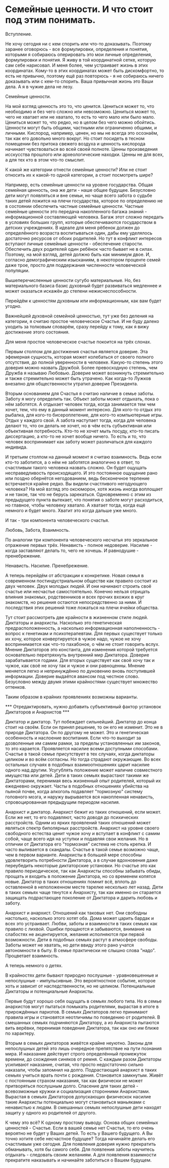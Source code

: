 # Семейные ценности. И что стоит под этим понимать.

Вступление.

Не хочу сегодня ни с кем спорить или что-то доказывать. Поэтому заранее оговорюсь - все формулировки, определения и понятия, которыми я собираюсь оперировать это мои личные определения, формулировки и понятия. Я живу в той координатной сетке, которую сам себе нарисовал. И меня более, чем устраивает жизнь в этих координатах. Кому-то в этих координатах может быть дискомфортно, то есть не привычно, поэтому ещё раз повторюсь - я не собираюсь ничего доказывать или с кем-то спорить. Ваша привычная жизнь это Ваши дела. А я в чужие дела не лезу.


Семейные ценности.

На мой взгляд ценность это то, что ценится. Цениться может то, что необходимо и без чего сложно или невозможно. Цениться может то, чего не хватает или не хватало, то есть то чего мало или было мало. Цениться может то, что редко, но в целом без чего можно обойтись. Ценности могут быть общими, частными или ограниченно общими, и личными. Кислород, например, ценен, но мы не всегда это осознаём, так как его довольно много вокруг. Но стоит посидеть в тесном помещении без притока свежего воздуха и ценность кислорода начинает чувствоваться во всей своей полноте. Ценны произведения исскусства прошлого или археологические находки. Ценны не для всех, а для тех кто в этом что-то смыслит. 

К какой же категории отнести семейные ценности? Или не стоит относить их к какой-то одной категории, а стоит посмотреть шире?

Например, есть семейные ценности на уровне государства. Общая семейная ценность, она же дети - наше общее будущее. Безусловно дети могут появляться и вне семьи, но чаще всего забота о судьбе таких детей ложится на плечи государства, которое по определению не в состоянии обеспечить частные семейные ценности. Частные семейные ценности это передача  накопленного багажа знаний - информационной составляющей человека. Багаж этот сложно передать в условиях больших групп, которые обеспечиваются государством в детских учреждениях. В идеале для меня рёбенок должен до определённого возраста воспитываться один, дабы ему уделялось достаточно ресурсов от обоих родителей. Но тут в конфликт интересов вступают личные семейные ценности - обеспечение старости. Обеспечить двух родителей один ребёнок часто бывает не в силах. Поэтому, на мой взгляд, детей должно быть как минимум двое. И, согласно демографическим изысканиям, в некотором проценте семей даже трое, просто для поддержания численности человеческой популяции. 

Вышеперечисленные ценности сугубо материальные. Но, без материального базиса базис духовный будет развиваться медленнее и может оказаться искажён до степени нежиснеспособности.

Перейдём к ценностям духовным или информационным, как вам будет угодно.

Важнейшей духовной семейной ценностью, тут уже без деления на категории, я считаю простое человеческое Счастье. И не буду далеко уходить за толковым словарём, сразу перейду к тому, как я вижу достижение этого состояния.

Для меня простое человеческое счастье покоится на трёх слонах. 

Первым столпом для достижения счастья является доверие. Эта эфемерная сущность, которая может колебаться от своего полного отсутствия, до полной уверенности в человеке. Какую-то степень этого доверия можно назвать Дружбой. Более превосходную степень, чем Дружба я называю Любовью. Доверие может возникнуть стремительно и также стремительно может быть утрачено. Как когда-то Лужков внезапно для общественности утратил доверие Президента. 

Вторым основанием для Счастья я считаю наличие в семье заботы. Заботу я могу определить так. Объект заботы может отдыхать, пока о нём заботятся. А отдыхает человек тогда, когда занимается тем чем хочет, тем, что ему в данный момент интересно. Для кого-то отдых это рыбалка, для кого-то бисероплетение, для кого-то компьютерные игры. Отдых у каждого свой. А забота наступает тогда, когда для человека делают то, что он делать не хочет, но в чём есть субъективная или объективная потребность. Кто-то не хочет мыть посуду, кто-то писать диссертацию, а кто-то не хочет вообще ничего. То есть и то, что человек воспринимает как заботу  может различаться для каждого индивида. 

И третьим столпом на данный момент я считаю взаимность.  Ведь если кто-то заботится, а о нём не заботятся аналогично в ответ, то счастливым такого человека назвать сложно. Он будет ощущать несправедливость происходящего. И это постоянное ощущение рано или поздно обернётся негодованием, ведь бесконечное терпение встречается крайне редко. Вы видели счастливого негодующего человека? На мой взгляд это оксюморон, хотя жизнь иногда воплощает и не такое, так что не берусь зарекаться. Одновременно с этим из предыдущего пункта вытекает, что понятия о заботе могут расходиться, но главное, чтобы человеку хватало. А хватает тогда, когда ещё немного и будет много. Хватит это когда дальше уже много. 

И так - три компонента человеческого счастья. 

Любовь, Забота, Взаимность. 

По аналогии три компонента человеческого несчатья это зеркальное отражение первых трёх. Ненависть - полное недоверие. Насилие - когда заставляют делать то, чего не хочешь. И равнодушие - пренебрежение. 

Ненависть. Насилие. Пренебрежение.

А теперь перейдём от абстракции к конкретике. Новая семья в современном постиндустриальном обществе как правило состоит из двух человек. Двух молодых людей. И они начинают строить своё счастье или несчастье самостоятельно. Конечно нельзя отрицать влияния знакомых, родственников и всех прочих вхожих в круг знакомств, но решения остаются непосредственно за ними. И последствия этих решений тоже ложаться на плечи ячейки общества.

Тут стоит рассмотреть две крайности в жизненном стиле людей. Диктаторы и анархисты. Насколько это генетическая предрасположенность, а насколько информационная наполненность - вопрос к генетикам и психотерапевтам. Для первых существует только их хочу, которое конвертируется в чужое надо, чужое  не хочу воспринимается как что-то пахабоное, о чём не стоит говорить вслух. Мнение Диктаторов это константа, для изменения которой требуется основательно перетряхнуть внутренний мир Диктатора. Доверие зарабатывается годами. Для вторых существует как своё хочу так и чужое, как своё не хочу так и чужое и они равноценны. Мнение меняется легко и непринуждённо по дуновению вновь поступившей информации. Доверие выдаётся авансом под честное слово. Безусловно между двумя этими крайностями существует множество оттенков.


Таким образом в крайних проявлениях возможны варианты.

*** Отредактировать, нужно добавить субъективный фактор установок Диктаторов и Анархистов ***

Диктатор и диктатор.
Тут побеждает сильнейший. Диктатор до конца стоит на своём. Если он принял решение, то он его не изменит. Это не в природе Диктатора. Он по другому не может. Это и генетическая особенность и наслоение воспитания. Если что-то выходит за дозволенные им самим рамки, за пределы установленных им законов, то это карается. Проявляется насилие всеми доступными способами. Счастье в такой семье присутствует в тех случаях, когда диктаторы целиком и во всём согласны. Но тогда страдают окружающие. Во всех остальных случаях в подобных взаимоотношениях царит насилие одного над другим. Усугублять положение может наличие совместного имущества или детей. Дети в таких семьях вырастают такими же Диктаторами, перенимая весь жизненный опыт родителей, который их ежедневно окружает. Часты в подобных отношениях убийства на пьяной почве, когда алкоголь подавляет "тормозную" систему головного мозга, и наружу вырывается вся накопленная ненависть, спровоцированная предыдущим периодом насилия.

Анархист и диктатор.
Анархист бежит из таких отношений, если может. Если же нет, то его подавляют, часто доводя до психических расстройств. Одним из ярких проявлений таких отношений может являться спектр биполярных расстройств. Анархист на уровне своего свободного естества ценит чужое хочу и вступает в конфликт с самим собой, чаще всего идя на уступки и подавляя свои желания. Но в отличии от Диктатора его "тормозная" система не столь крепка. И часто выливается в скандалы. Счастье в такой семье возможно чаще, чем в первом варианте. Анархисты в большей мере способны удовлетворить потребности Диктатора, а в случае вдохновения даже переубедить некоторые диктаторские установки. Но счастье это как правило периодическое, так как Анархисты способны забывать обиды,  прощать и входить в положение Диктатора, но со временем копятся новые. Диктатор в таких отношениях помнит всё, вплоть до оставленной в неположенном месте тарелке несколько лет назад.  Дети в таких семьях чаще тянутся к Анархисту, так как именно он старается защищать подрастающее поколение от Диктатора и дарить любовь и заботу. 

Анархист и анархист. 
Отношений как таковых нет. Они свободны настолько, насколько этого хотят оба. Дома может царить бардак и всех это устраивает. Любви, заботы и взаимности в таких семьях как правило с лихвой. Ошибки прощаются и забываются, внимание на слабостях не акцентируется, желания исполняются при первой возможности. Дети в подобных семьях растут в атмосфере свободы. Заботы может не хватать, но дети ввиду этого рано учатся автономности в быту. В семье практически не слышно слова "надо". Процветает взаимность. 

А теперь немного о детях. 

В крайностях дети бывают природно послушные - уравновешенные и непослушные - импульсивные. Это вероятностное событие, которое хоть и зависит от наследственности, но не целиком.  Потенциальные Диктаторы и потенциальные Анархисты. 

Первые будут хорошо себя ощущать в семьях любого типа. Но в семье анархистов могут пытаться помыкать родителями, вырастая в итоге в прирождённых паризтов. В семьях Диктаторов легко принимают правила игры и становятся неотличимы по поведению от родителей. В смешанных семьях подчиняются Диктатору, а из Анархиста пытаются вить верёвки, перенимая поведение Диктатора, так как оно им ближе по характеру. 

Вторым в семьях диктаторов живётся крайне неуютно. Законы для непослушных детей это лишь очередное препятствие на пути познания мира. И наказание действует строго определённый промежуток времени, до схождения синяков от ремня. С каждым разом Диктаторы усиливают наказание, считая, что просто недостаточно сильно наказали, чтобы запомнил на долго. Подрастающий анархист в таких семьях учиться врать почти с рождения. Становится замкнутым. Живёт с постоянным страхом наказания, так как физически не может притворяться послушным долго. Спасение для таких детей - всевозможные кружки и социализация сторонними Анархистами. Вырастая в семьях Диктаторов допускающих физическок насилие такие Анархисты потенциально могут становиться маньяками с ненавистью к людям. В смешанных семьях непослушные дети находят защиту у одного из родителей от другого. 

К чему это всё? К одному простому выводу. Основа общих семейных ценностей - Счастье. Если в вашей семье нет Счастья, то его очень вероятно не будет у Ваших детей. То есть у Вашего будущего. А Вы точно хотите себе несчастное будущее? Тогда начинайте делать его счастливым уже сегодня. Для появления доверия нужно прекратить обманывать, хотя бы самого себя. Для появления заботы научитесь отдыхать - следовать своим желаниям. А для появления взаимности прекратите наказывать и начинайте заботиться о Вашем будущем. 
